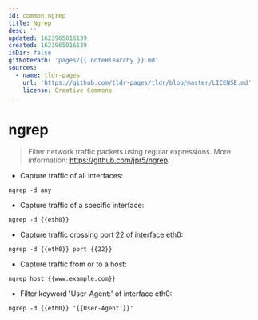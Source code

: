 ```yaml
---
id: common.ngrep
title: Ngrep
desc: ''
updated: 1623965016139
created: 1623965016139
isDir: false
gitNotePath: 'pages/{{ noteHiearchy }}.md'
sources:
  - name: tldr-pages
    url: 'https://github.com/tldr-pages/tldr/blob/master/LICENSE.md'
    license: Creative Commons
---
```

# ngrep

> Filter network traffic packets using regular expressions.
> More information: <https://github.com/jpr5/ngrep>.

- Capture traffic of all interfaces:

`ngrep -d any`

- Capture traffic of a specific interface:

`ngrep -d {{eth0}}`

- Capture traffic crossing port 22 of interface eth0:

`ngrep -d {{eth0}} port {{22}}`

- Capture traffic from or to a host:

`ngrep host {{www.example.com}}`

- Filter keyword 'User-Agent:' of interface eth0:

`ngrep -d {{eth0}} '{{User-Agent:}}'`

